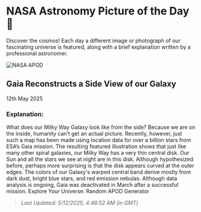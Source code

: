 
  # NASA Astronomy Picture of the Day 🌌

  Discover the cosmos! Each day a different image or photograph of our fascinating universe is featured, along with a brief explanation written by a professional astronomer.

![NASA APOD](https://apod.nasa.gov/apod/image/2505/MilkyWaySide_Gaia_5000.jpg)

## Gaia Reconstructs a Side View of our Galaxy

12th May 2025

### Explanation: 

What does our Milky Way Galaxy look like from the side? Because we are on the inside, humanity can’t get an actual picture. Recently, however, just such a map has been made using location data for over a billion stars from ESA’s Gaia mission. The resulting featured illustration shows that just like many other spiral galaxies, our Milky Way has a very thin central disk. Our Sun and all the stars we see at night are in this disk. Although hypothesized before, perhaps more surprising is that the disk appears curved at the outer edges. The colors of our Galaxy's warped central band derive mostly from dark dust, bright blue stars, and red emission nebulas. Although data analysis is ongoing, Gaia was deactivated in March after a successful mission.   Explore Your Universe: Random APOD Generator

> _Last Updated: 5/12/2025, 4:46:52 AM (in GMT)_
